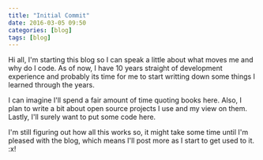 ```yaml
---
title: "Initial Commit"
date: 2016-03-05 09:50
categories: [blog]
tags: [blog]
---
```

Hi all, I'm starting this blog so I can speak a little about what moves me and why do I code. As of now, I have 10 years straight of development experience and probably its time for me to start writting down some things I learned through the years.

I can imagine I'll spend a fair amount of time quoting books here. Also, I plan to write a bit about open source projects I use and my view on them. Lastly, I'll surely want to put some code here.

I'm still figuring out how all this works so, it might take some time until I'm pleased with the blog, which means I'll post more as I start to get used to it.
:x!
